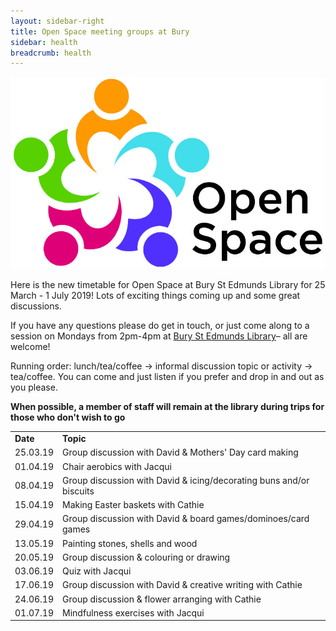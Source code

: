 ```yaml
---
layout: sidebar-right
title: Open Space meeting groups at Bury
sidebar: health
breadcrumb: health
---
```


![Open Space logo](/images/featured/featured-open-space-logo.jpg)

Here is the new timetable for Open Space at Bury St Edmunds Library for 25 March - 1 July 2019! Lots of exciting things coming up and some great discussions.

If you have any questions please do get in touch, or just come along to a session on Mondays from 2pm-4pm at [Bury St Edmunds Library](/libraries/bury-st-edmunds-library/)&#8211; all are welcome!

Running order: lunch/tea/coffee &rarr; informal discussion topic or activity &rarr; tea/coffee. You can come and just listen if you prefer and drop in and out as you please.

**When possible, a member of staff will remain at the library during trips for those who don't wish to go**

<table class="pure-table">
<tr>
<td>
<strong>Date</strong>
</td>

<td>
<strong>Topic</strong>
</td>
</tr>

<tr>
<td>
25.03.19
</td>

<td>
Group discussion with David & Mothers' Day card making
</td>
</tr>

<tr>
<td>
01.04.19
</td>

<td>
Chair aerobics with Jacqui
</td>
</tr>

<tr>
<td>
08.04.19
</td>

<td>
Group discussion with David & icing/decorating buns and/or biscuits
</td>
</tr>

<tr>
<td>
15.04.19
</td>

<td>
Making Easter baskets with Cathie
</td>
</tr>

<tr>
<td>
29.04.19
</td>

<td>
Group discussion with David & board games/dominoes/card games
</td>
</tr>

<tr>
<td>
13.05.19
</td>

<td>
Painting stones, shells and wood
</td>
</tr>

<tr>
<td>
20.05.19
</td>

<td>
Group discussion & colouring or drawing
</td>
</tr>

<tr>
<td>
03.06.19
</td>

<td>
Quiz with Jacqui
</td>
</tr>

<tr>
<td>
17.06.19
</td>

<td>
Group discussion with David & creative writing with Cathie
</td>
</tr>

<tr>
<td>
24.06.19
</td>

<td>
Group discussion & flower arranging with Cathie
</td>
</tr>

<tr>
<td>
01.07.19
</td>

<td>
Mindfulness exercises with Jacqui
</td>
</tr>
</table>
